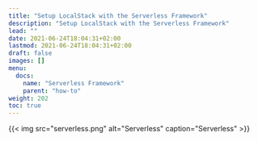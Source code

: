 ```yaml
---
title: "Setup LocalStack with the Serverless Framework"
description: "Setup LocalStack with the Serverless Framework"
lead: ""
date: 2021-06-24T18:04:31+02:00
lastmod: 2021-06-24T18:04:31+02:00
draft: false
images: []
menu: 
  docs:
    name: "Serverless Framework"
    parent: "how-to"
weight: 202
toc: true
---
```


{{< img src="serverless.png" alt="Serverless" caption="Serverless" >}}
